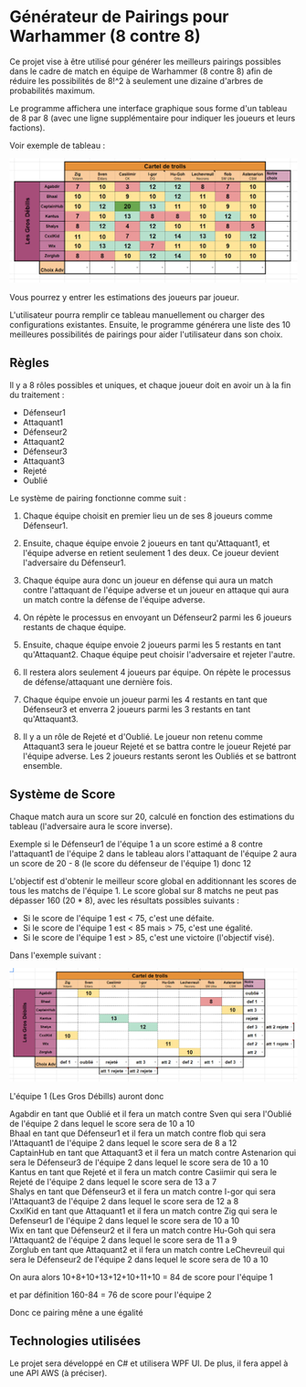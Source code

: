 # Générateur de Pairings pour Warhammer (8 contre 8)

Ce projet vise à être utilisé pour générer les meilleurs pairings possibles dans le cadre de match en équipe de Warhammer (8 contre 8) afin de réduire les possibilités de 8!^2 à seulement une dizaine d'arbres de probabilités maximum.

Le programme affichera une interface graphique sous forme d'un tableau de 8 par 8 (avec une ligne supplémentaire pour indiquer les joueurs et leurs factions).

Voir exemple de tableau :

![Tableau de pairing](./pairing_complet.png)

Vous pourrez y entrer les estimations des joueurs par joueur.

L'utilisateur pourra remplir ce tableau manuellement ou charger des configurations existantes. Ensuite, le programme générera une liste des 10 meilleures possibilités de pairings pour aider l'utilisateur dans son choix.

## Règles

Il y a 8 rôles possibles et uniques, et chaque joueur doit en avoir un à la fin du traitement :

- Défenseur1
- Attaquant1
- Défenseur2
- Attaquant2
- Défenseur3
- Attaquant3
- Rejeté
- Oublié

Le système de pairing fonctionne comme suit :

1. Chaque équipe choisit en premier lieu un de ses 8 joueurs comme Défenseur1.

2. Ensuite, chaque équipe envoie 2 joueurs en tant qu'Attaquant1, et l'équipe adverse en retient seulement 1 des deux. Ce joueur devient l'adversaire du Défenseur1.

3. Chaque équipe aura donc un joueur en défense qui aura un match contre l'attaquant de l'équipe adverse et un joueur en attaque qui aura un match contre la défense de l'équipe adverse.

4. On répète le processus en envoyant un Défenseur2 parmi les 6 joueurs restants de chaque équipe.

5. Ensuite, chaque équipe envoie 2 joueurs parmi les 5 restants en tant qu'Attaquant2. Chaque équipe peut choisir l'adversaire et rejeter l'autre.

6. Il restera alors seulement 4 joueurs par équipe. On répète le processus de défense/attaquant une dernière fois.

7. Chaque équipe envoie un joueur parmi les 4 restants en tant que Défenseur3 et enverra 2 joueurs parmi les 3 restants en tant qu'Attaquant3.

8. Il y a un rôle de Rejeté et d'Oublié. Le joueur non retenu comme Attaquant3 sera le joueur Rejeté et se battra contre le joueur Rejeté par l'équipe adverse. Les 2 joueurs restants seront les Oubliés et se battront ensemble.

## Système de Score

Chaque match aura un score sur 20, calculé en fonction des estimations du tableau (l'adversaire aura le score inverse).

Exemple si le Défenseur1 de l'équipe 1 a un score estimé a 8 contre l'attaquant1 de l'équipe 2 dans le tableau alors l'attaquant de l'équipe 2 aura un score de 20 - 8 (le score du défenseur de l'équipe 1) donc 12 

L'objectif est d'obtenir le meilleur score global en additionnant les scores de tous les matchs de l'équipe 1. Le score global sur 8 matchs ne peut pas dépasser 160 (20 * 8), avec les résultats possibles suivants :

- Si le score de l'équipe 1 est < 75, c'est une défaite.
- Si le score de l'équipe 1 est < 85 mais > 75, c'est une égalité.
- Si le score de l'équipe 1 est > 85, c'est une victoire (l'objectif visé).

Dans l'exemple suivant :

![Tableau de pairing](./pairing_avec_roles.png)

L'équipe 1 (Les Gros Débills) auront donc

Agabdir en tant que Oublié et il fera un match contre Sven qui sera l'Oublié de l'équipe 2 dans lequel le score sera de 10 a 10  
Bhaal en tant que Défenseur1 et il fera un match contre flob qui sera l'Attaquant1 de l'équipe 2 dans lequel le score sera de 8 a 12  
CaptainHub en tant que Attaquant3 et il fera un match contre Astenarion qui sera le Défenseur3 de l'équipe 2 dans lequel le score sera de 10 a 10  
Kantus en tant que Rejeté et il fera un match contre Casiimir qui sera le Rejeté de l'équipe 2 dans lequel le score sera de 13 a 7  
Shalys en tant que Défenseur3 et il fera un match contre I-gor qui sera l'Attaquant3 de l'équipe 2 dans lequel le score sera de 12 a 8  
CxxlKid en tant que Attaquant1 et il fera un match contre Zig qui sera le Defenseur1 de l'équipe 2 dans lequel le score sera de 10 a 10  
Wix en tant que Défenseur2 et il fera un match contre Hu-Goh qui sera l'Attaquant2 de l'équipe 2 dans lequel le score sera de 11 a 9  
Zorglub en tant que Attaquant2 et il fera un match contre LeChevreuil qui sera le Défenseur2 de l'équipe 2 dans lequel le score sera de 10 a 10  

On aura alors 10+8+10+13+12+10+11+10 = 84 de score pour l'équipe 1  

et par définition 160-84 = 76 de score pour l'équipe 2  

Donc ce pairing mêne a une égalité  

## Technologies utilisées  

Le projet sera développé en C# et utilisera WPF UI. De plus, il fera appel à une API AWS (à préciser).
